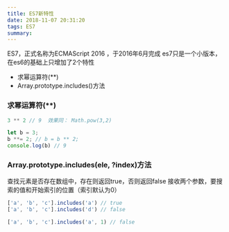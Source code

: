 ```yaml
---
title: ES7新特性
date: 2018-11-07 20:31:20
tags: ES7
summary:
---
```

ES7，正式名称为ECMAScript 2016 ，于2016年6月完成
es7只是一个小版本，在es6的基础上只增加了2个特性
* 求幂运算符(\*\*)
* Array.prototype.includes()方法

### 求幂运算符(\*\*)
```javascript
3 ** 2 // 9  效果同： Math.pow(3,2)

let b = 3;
b **= 2; // b = b ** 2;
console.log(b) // 9
```

### Array.prototype.includes(ele, ?index)方法
查找元素是否存在数组中，存在则返回true，否则返回false
接收两个参数，要搜索的值和开始索引的位置（索引默认为0）
```javascript
['a', 'b', 'c'].includes('a') // true
['a', 'b', 'c'].includes('d') // false

['a', 'b', 'c'].includes('a', 1) // false
```